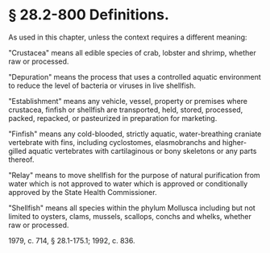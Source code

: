 # § 28.2-800 Definitions.

<p>As used in this chapter, unless the context requires a different meaning:</p><p>"Crustacea" means all edible species of crab, lobster and shrimp, whether raw or processed.</p><p>"Depuration" means the process that uses a controlled aquatic environment to reduce the level of bacteria or viruses in live shellfish.</p><p>"Establishment" means any vehicle, vessel, property or premises where crustacea, finfish or shellfish are transported, held, stored, processed, packed, repacked, or pasteurized in preparation for marketing.</p><p>"Finfish" means any cold-blooded, strictly aquatic, water-breathing craniate vertebrate with fins, including cyclostomes, elasmobranchs and higher-gilled aquatic vertebrates with cartilaginous or bony skeletons or any parts thereof.</p><p>"Relay" means to move shellfish for the purpose of natural purification from water which is not approved to water which is approved or conditionally approved by the State Health Commissioner.</p><p>"Shellfish" means all species within the phylum Mollusca including but not limited to oysters, clams, mussels, scallops, conchs and whelks, whether raw or processed.</p><p>1979, c. 714, § 28.1-175.1; 1992, c. 836.</p>